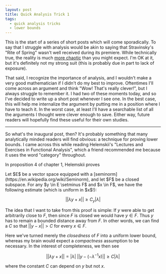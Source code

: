 ```yaml
---
layout: post
title: Quick Analysis Trick 1
tags:
  - quick analysis tricks
  - lower bounds
---
```


This is the start of a series of short posts which will come sporadically.
To say that I struggle with analysis would be akin to saying that 
Stravinsky's "Rite of Spring" wasn't well received during its premiere. 
While technically true, the reality is much 
[more chaotic](https://www.bl.uk/20th-century-literature/articles/the-riot-at-the-rite-the-premiere-of-the-rite-of-spring) 
than you might expect. I'm OK at it, but it's definitely not my strong suit
(this is probably due in part to lack of exposure).

That said, I recognize the importance of analysis, and I wouldn't make a very
good mathematician if I didn't do my best to improve. Oftentimes I'll come
across an argument and think "Wow! That's really clever!", but I always 
struggle to remember it. I had two of these moments today, and so I've decided
to write up a short post whenever I see one. In the best case, this will 
help me internalize the argument by putting me in a position where I have to
teach it. In the worst case, at least I'll have a searchable list of all the
arguments I thought were clever enough to save. Either way, future readers
will hopefully find these useful for their own studies.

---

So what's the inaugural post, then? It's probably something that many
analytically minded readers will find obvious: a technique for proving 
lower bounds. I came across this while reading Helemskii's 
"Lectures and Exercises in Functional Analysis", which a friend recommended me
because it uses the word "category" throughout.

In proposition 4 of chapter 1, Helemskii proves

<div class="boxed" markdown=1>
  Let $E$ be a vector space equipped with a 
  [seminorm](https://en.wikipedia.org/wiki/Seminorm),
  and let $F$ be a closed subspace. For any $y \in E \setminus F$ and $x \in F$, we 
  have the following estimate (which is uniform in $x$!):

  $$|| \lambda y + x || \geq C_y |\lambda|$$
</div>

The idea that I want to take from this proof is simple: 
If $y$ were able to get arbitrarily close to $F$, then since $F$ 
is closed we would have $y \in F$. Thus $y$ has to remain a bounded 
distance away from $F$. In other words, we can find a $C$ so that 
$||y-x|| > C$ for every $x \in F$. 

Here we've turned merely the _closedness_ of $F$ into a uniform lower bound,
whereas my brain would expect a _compactness_ assumption to be necessary.
In the interest of completeness, we then see

$$|| \lambda y + x || = |\lambda| \; ||y - (-\lambda^{-1}x)|| \geq C |\lambda|$$

where the constant $C$ can depend on $y$ but not $x$.
